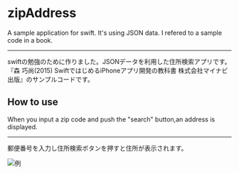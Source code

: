 # zipAddress
A sample application for swift. It's using JSON data. I refered to a sample code in a book.  
  ***
swiftの勉強のために作りました。JSONデータを利用した住所検索アプリです。  
『森 巧尚(2015) SwiftではじめるiPhoneアプリ開発の教科書  株式会社マイナビ出版』のサンプルコードです。  
## How to use
When you input a zip code and push the "search" button,an address is displayed.  
  ***
郵便番号を入力し住所検索ボタンを押すと住所が表示されます。  
  
![例](https://raw.github.com/wiki/shu-suke/zipAddress/imgdr/zipaddress.png)
